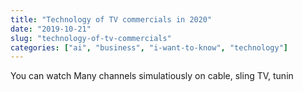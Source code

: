 ```yaml
---
title: "Technology of TV commercials in 2020"
date: "2019-10-21"
slug: "technology-of-tv-commercials"
categories: ["ai", "business", "i-want-to-know", "technology"]
---
```


You can watch Many channels simulatiously on cable, sling TV, tunin
